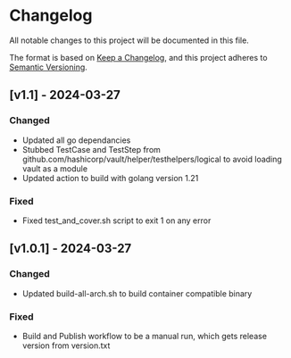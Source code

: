 # Changelog

All notable changes to this project will be documented in this file.

The format is based on [Keep a Changelog](https://keepachangelog.com/en/1.0.0/),
and this project adheres to [Semantic Versioning](https://semver.org/spec/v2.0.0.html).


## [v1.1] - 2024-03-27
### Changed
- Updated all go dependancies
- Stubbed TestCase and TestStep from github.com/hashicorp/vault/helper/testhelpers/logical to avoid loading vault as a module
- Updated action to build with golang version 1.21

### Fixed
 - Fixed test_and_cover.sh script to exit 1 on any error


## [v1.0.1] - 2024-03-27
### Changed
- Updated build-all-arch.sh to build container compatible binary

### Fixed
- Build and Publish workflow to be a manual run, which gets release version from version.txt
